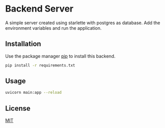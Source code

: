 # Backend Server

A simple server created using starlette with postgres as database. Add the environment variables and run the application.

## Installation

Use the package manager [pip](https://pip.pypa.io/en/stable/) to install this backend.

```bash
pip install -r requirements.txt
```

## Usage

```bash
uvicorn main:app --reload
```

## License

[MIT](https://choosealicense.com/licenses/mit/)
